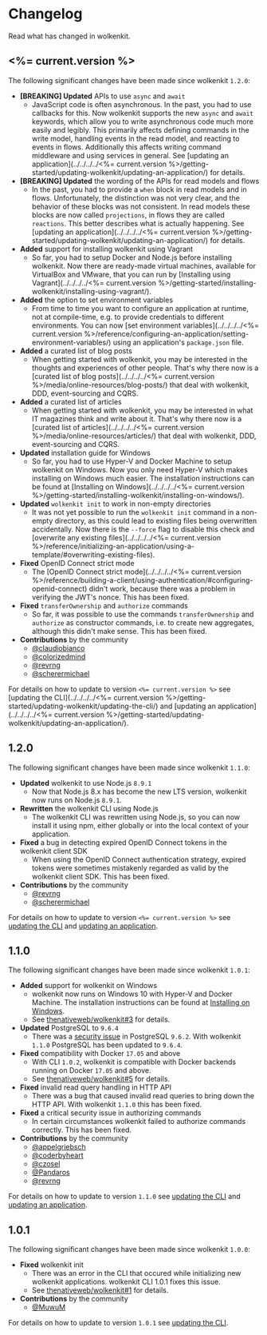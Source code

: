 # Changelog

Read what has changed in wolkenkit.

## <%= current.version %>

The following significant changes have been made since wolkenkit `1.2.0`:

- **[BREAKING] Updated** APIs to use `async` and `await`
  - JavaScript code is often asynchronous. In the past, you had to use callbacks for this. Now wolkenkit supports the new `async` and `await` keywords, which allow you to write asynchronous code much more easily and legibly. This primarily affects defining commands in the write model, handling events in the read model, and reacting to events in flows. Additionally this affects writing command middleware and using services in general. See [updating an application](../../../../<%= current.version %>/getting-started/updating-wolkenkit/updating-an-application/) for details.
- **[BREAKING] Updated** the wording of the APIs for read models and flows
  - In the past, you had to provide a `when` block in read models and in flows. Unfortunately, the distinction was not very clear, and the behavior of these blocks was not consistent. In read models these blocks are now called `projections`, in flows they are called `reactions`. This better describes what is actually happening. See [updating an application](../../../../<%= current.version %>/getting-started/updating-wolkenkit/updating-an-application/) for details.
- **Added** support for installing wolkenkit using Vagrant
  - So far, you had to setup Docker and Node.js before installing wolkenkit. Now there are ready-made virtual machines, available for VirtualBox and VMware, that you can run by [Installing using Vagrant](../../../../<%= current.version %>/getting-started/installing-wolkenkit/installing-using-vagrant/).
- **Added** the option to set environment variables
  - From time to time you want to configure an application at runtime, not at compile-time, e.g. to provide credentials to different environments. You can now [set environment variables](../../../../<%= current.version %>/reference/configuring-an-application/setting-environment-variables/) using an application's `package.json` file.
- **Added** a curated list of blog posts
  - When getting started with wolkenkit, you may be interested in the thoughts and experiences of other people. That's why there now is a [curated list of blog posts](../../../../<%= current.version %>/media/online-resources/blog-posts/) that deal with wolkenkit, DDD, event-sourcing and CQRS.
- **Added** a curated list of articles
  - When getting started with wolkenkit, you may be interested in what IT magazines think and write about it. That's why there now is a [curated list of articles](../../../../<%= current.version %>/media/online-resources/articles/) that deal with wolkenkit, DDD, event-sourcing and CQRS.
- **Updated** installation guide for Windows
  - So far, you had to use Hyper-V and Docker Machine to setup wolkenkit on Windows. Now you only need Hyper-V which makes installing on Windows much easier. The installation instructions can be found at [Installing on Windows](../../../../<%= current.version %>/getting-started/installing-wolkenkit/installing-on-windows/).
- **Updated** `wolkenkit init` to work in non-empty directories
  - It was not yet possible to run the `wolkenkit init` command in a non-empty directory, as this could lead to existing files being overwritten accidentally. Now there is the `--force` flag to disable this check and [overwrite any existing files](../../../../<%= current.version %>/reference/initializing-an-application/using-a-template/#overwriting-existing-files).
- **Fixed** OpenID Connect strict mode
  - The [OpenID Connect strict mode](../../../../<%= current.version %>/reference/building-a-client/using-authentication/#configuring-openid-connect) didn't work, because there was a problem in verifying the JWT's nonce. This has been fixed.
- **Fixed** `transferOwnership` and `authorize` commands
  - So far, it was possible to use the commands `transferOwnership` and `authorize` as constructor commands, i.e. to create new aggregates, although this didn't make sense. This has been fixed.
- **Contributions** by the community
  - [@claudiobianco](https://github.com/claudiobianco)
  - [@colorizedmind](https://github.com/colorizedmind)
  - [@revrng](https://github.com/revrng)
  - [@scherermichael](https://github.com/scherermichael)

For details on how to update to version `<%= current.version %>` see [updating the CLI](../../../../<%= current.version %>/getting-started/updating-wolkenkit/updating-the-cli/) and [updating an application](../../../../<%= current.version %>/getting-started/updating-wolkenkit/updating-an-application/).

## 1.2.0

The following significant changes have been made since wolkenkit `1.1.0`:

- **Updated** wolkenkit to use Node.js `8.9.1`
  - Now that Node.js 8.x has become the new LTS version, wolkenkit now runs on Node.js `8.9.1`.
- **Rewritten** the wolkenkit CLI using Node.js
  - The wolkenkit CLI was rewritten using Node.js, so you can now install it using npm, either globally or into the local context of your application.
- **Fixed** a bug in detecting expired OpenID Connect tokens in the wolkenkit client SDK
  - When using the OpenID Connect authentication strategy, expired tokens were sometimes mistakenly regarded as valid by the wolkenkit client SDK. This has been fixed.
- **Contributions** by the community
  - [@revrng](https://github.com/revrng)
  - [@scherermichael](https://github.com/scherermichael)

For details on how to update to version `<%= current.version %>` see [updating the CLI](../../../../1.2.0/getting-started/updating-wolkenkit/updating-the-cli/) and [updating an application](../../../../1.2.0/getting-started/updating-wolkenkit/updating-an-application/).

## 1.1.0

The following significant changes have been made since wolkenkit `1.0.1`:

- **Added** support for wolkenkit on Windows
  - wolkenkit now runs on Windows 10 with Hyper-V and Docker Machine. The installation instructions can be found at [Installing on Windows](../../installing-wolkenkit/installing-on-windows/).
  - See [thenativeweb/wolkenkit#3](https://github.com/thenativeweb/wolkenkit/issues/3) for details.
- **Updated** PostgreSQL to `9.6.4`
  - There was a [security issue](https://www.postgresql.org/about/news/1772/) in PostgreSQL `9.6.2`. With wolkenkit `1.1.0` PostgreSQL has been updated to `9.6.4`.
- **Fixed** compatibility with Docker `17.05` and above
  - With CLI `1.0.2`, wolkenkit is compatible with Docker backends running on Docker `17.05` and above.
  - See [thenativeweb/wolkenkit#5](https://github.com/thenativeweb/wolkenkit/issues/5) for details.
- **Fixed** invalid read query handling in HTTP API
  - There was a bug that caused invalid read queries to bring down the HTTP API. With wolkenkit `1.1.0` this has been fixed.
- **Fixed** a critical security issue in authorizing commands
  - In certain circumstances wolkenkit failed to authorize commands correctly. This has been fixed.
- **Contributions** by the community
  - [@appelgriebsch](https://github.com/appelgriebsch)
  - [@coderbyheart](https://github.com/coderbyheart)
  - [@czosel](https://github.com/czosel)
  - [@Pandaros](https://github.com/Pandaros)
  - [@revrng](https://github.com/revrng)

For details on how to update to version `1.1.0` see [updating the CLI](../../../../1.1.0/getting-started/updating-wolkenkit/updating-the-cli/) and [updating an application](../../../../1.1.0/getting-started/updating-wolkenkit/updating-an-application/).

## 1.0.1

The following significant changes have been made since wolkenkit `1.0.0`:

- **Fixed** wolkenkit init
  - There was an error in the CLI that occured while initializing new wolkenkit applications. wolkenkit CLI 1.0.1 fixes this issue.
  - See [thenativeweb/wolkenkit#1](https://github.com/thenativeweb/wolkenkit/issues/1) for details.
- **Contributions** by the community
  - [@MuwuM](https://github.com/MuwuM)

For details on how to update to version `1.0.1` see [updating the CLI](../../../../1.0.1/getting-started/updating-wolkenkit/updating-the-cli/).
